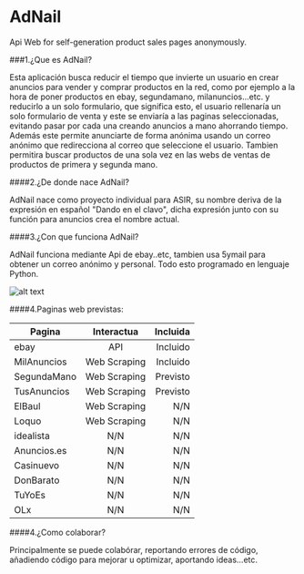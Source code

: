 AdNail
======

Api Web for self-generation product sales pages anonymously.

###1.¿Que es AdNail?

Esta aplicación busca reducir el tiempo que invierte un usuario en crear anuncios para vender y comprar productos en la red, como por ejemplo a la hora de poner productos en ebay, segundamano, milanuncios...etc. y reducirlo a un solo formulario, que significa esto, el usuario rellenaría un solo formulario de venta y este se enviaría a las paginas seleccionadas, evitando pasar por cada una creando anuncios a mano ahorrando tiempo. Además este permite anunciarte de forma anónima usando un correo anónimo que redirecciona al correo que seleccione el usuario.
Tambien permitira buscar productos de una sola vez en las webs de ventas de productos de primera y segunda mano.

####2.¿De donde nace AdNail?

AdNail nace como proyecto individual para ASIR, su nombre deriva de la expresión en español "Dando en el clavo", dicha expresión junto con su función para anuncios crea el nombre actual.

####3.¿Con que funciona AdNail?

AdNail funciona mediante Api de ebay..etc, tambien usa 5ymail para obtener un correo anónimo y personal. Todo esto programado en lenguaje Python.

![alt text](http://nsae01.casimages.net/img/2014/05/06/140506012818467302.png)

####4.Paginas web previstas:

| Pagina        | Interactua    | Incluida  |
| ------------- |:-------------:| ---------:|
| ebay          | API           | Incluido  |
| MilAnuncios   | Web Scraping  | Incluido  |
| SegundaMano   | Web Scraping  | Previsto  |
| TusAnuncios   | Web Scraping  | Previsto  |
| ElBaul        | Web Scraping  |    N/N    |
| Loquo         | Web Scraping  |    N/N    |
| idealista     |     N/N       |    N/N    |
| Anuncios.es   |     N/N       |    N/N    |
| Casinuevo     |     N/N       |    N/N    |
| DonBarato     |     N/N       |    N/N    |
| TuYoEs        |     N/N       |    N/N    |
| OLx           |     N/N       |    N/N    |






####4.¿Como colaborar?

Principalmente se puede colabórar, reportando errores de código, añadiendo código para mejorar u optimizar, aportando ideas...etc.



